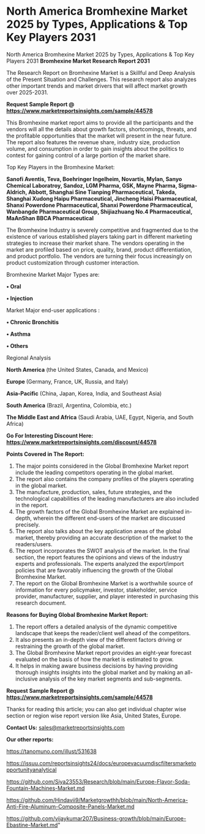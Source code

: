 # North America Bromhexine Market 2025 by Types, Applications & Top Key Players 2031
North America Bromhexine Market 2025 by Types, Applications & Top Key Players 2031
<strong>Bromhexine Market Research Report 2031</strong>

The Research Report on Bromhexine Market is a Skillful and Deep Analysis of the Present Situation and Challenges. This research report also analyzes other important trends and market drivers that will affect market growth over 2025-2031.

<strong>Request Sample Report @ <a href=https://www.marketreportsinsights.com/sample/44578>https://www.marketreportsinsights.com/sample/44578</a></strong>

This Bromhexine market report aims to provide all the participants and the vendors will all the details about growth factors, shortcomings, threats, and the profitable opportunities that the market will present in the near future. The report also features the revenue share, industry size, production volume, and consumption in order to gain insights about the politics to contest for gaining control of a large portion of the market share.

Top Key Players in the Bromhexine Market:

<strong>Sanofi Aventis, Teva, Boehringer Ingelheim, Novartis, Mylan, Sanyo Chemical Laboratroy, Sandoz, LGM Pharma, GSK, Mayne Pharma, Sigma-Aldrich, Abbott, Shanghai Sine Tianping Pharmaceutical, Takeda, Shanghai Xudong Haipu Pharmaceutical, Jincheng Haisi Pharmaceutical, Shanxi Powerdone Pharmaceutical, Shanxi Powerdone Pharmaceutical, Wanbangde Pharmaceutical Group, Shijiazhuang No.4 Pharmaceutical, MaAnShan BBCA Pharmaceutical</strong>

The Bromhexine Industry is severely competitive and fragmented due to the existence of various established players taking part in different marketing strategies to increase their market share. The vendors operating in the market are profiled based on price, quality, brand, product differentiation, and product portfolio. The vendors are turning their focus increasingly on product customization through customer interaction.

Bromhexine Market Major Types are:

<strong>•  Oral

•  Injection</strong>

Market Major end-user applications :

<strong>•  Chronic Bronchitis

•  Asthma

•  Others</strong>

Regional Analysis

</u><strong><b>North America</b></strong> (the United States, Canada, and Mexico)

<strong><b>Europe </b></strong>(Germany, France, UK, Russia, and Italy)

<strong><b>Asia-Pacific</b></strong> (China, Japan, Korea, India, and Southeast Asia)

<strong><b>South America</b></strong> (Brazil, Argentina, Colombia, etc.)

<strong><b>The Middle East and Africa</b></strong> (Saudi Arabia, UAE, Egypt, Nigeria, and South Africa)

<strong>Go For Interesting Discount Here: <a href=https://www.marketreportsinsights.com/discount/44578>https://www.marketreportsinsights.com/discount/44578</a></strong>

<strong>Points Covered in The Report:</strong>
<ol>
  <li>The major points considered in the Global Bromhexine Market report include the leading competitors operating in the global market.</li>
  <li>The report also contains the company profiles of the players operating in the global market.</li>
  <li>The manufacture, production, sales, future strategies, and the technological capabilities of the leading manufacturers are also included in the report.</li>
  <li>The growth factors of the Global Bromhexine Market are explained in-depth, wherein the different end-users of the market are discussed precisely.</li>
  <li>The report also talks about the key application areas of the global market, thereby providing an accurate description of the market to the readers/users.</li>
  <li>The report incorporates the SWOT analysis of the market. In the final section, the report features the opinions and views of the industry experts and professionals. The experts analyzed the export/import policies that are favorably influencing the growth of the Global Bromhexine Market.</li>
  <li>The report on the Global Bromhexine Market is a worthwhile source of information for every policymaker, investor, stakeholder, service provider, manufacturer, supplier, and player interested in purchasing this research document.</li>
</ol>
<strong>Reasons for Buying Global Bromhexine Market Report:</strong>

<ol>
  <li>The report offers a detailed analysis of the dynamic competitive landscape that keeps the reader/client well ahead of the competitors.</li>
  <li>It also presents an in-depth view of the different factors driving or restraining the growth of the global market.</li>
  <li>The Global Bromhexine Market report provides an eight-year forecast evaluated on the basis of how the market is estimated to grow.</li>
  <li>It helps in making aware business decisions by having providing thorough insights insights into the global market and by making an all-inclusive analysis of the key market segments and sub-segments.</li>
</ol>
<strong>Request Sample Report @ <a href=https://www.marketreportsinsights.com/sample/44578>https://www.marketreportsinsights.com/sample/44578</a></strong>


Thanks for reading this article; you can also get individual chapter wise section or region wise report version like Asia, United States, Europe.

<strong>Contact Us:</strong>
sales@marketreportsinsights.com

<strong>Our other reports:</strong>

<a href=https://tanomuno.com/illust/531638>https://tanomuno.com/illust/531638</a>

<a href=https://issuu.com/reportsinsights24/docs/europevacuumdiscfiltersmarketopportunityanalytical>https://issuu.com/reportsinsights24/docs/europevacuumdiscfiltersmarketopportunityanalytical</a>

<a href=https://github.com/Siya23553/Research/blob/main/Europe-Flavor-Soda-Fountain-Machines-Market.md>https://github.com/Siya23553/Research/blob/main/Europe-Flavor-Soda-Fountain-Machines-Market.md</a>

<a href=https://github.com/Hindavii9/Marketgrowthh/blob/main/North-America-Anti-Fire-Aluminum-Composite-Panels-Market.md>https://github.com/Hindavii9/Marketgrowthh/blob/main/North-America-Anti-Fire-Aluminum-Composite-Panels-Market.md</a>

<a href=https://github.com/vijaykumar207/Business-growth/blob/main/Europe-Ebastine-Market.md>https://github.com/vijaykumar207/Business-growth/blob/main/Europe-Ebastine-Market.md</a>"
